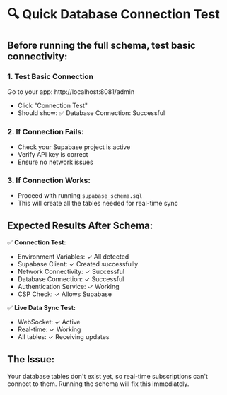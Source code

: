 # 🔍 Quick Database Connection Test

## **Before running the full schema, test basic connectivity:**

### 1. **Test Basic Connection**
Go to your app: http://localhost:8081/admin
- Click "Connection Test" 
- Should show: ✅ Database Connection: Successful

### 2. **If Connection Fails:**
- Check your Supabase project is active
- Verify API key is correct
- Ensure no network issues

### 3. **If Connection Works:**
- Proceed with running `supabase_schema.sql`
- This will create all the tables needed for real-time sync

## **Expected Results After Schema:**

✅ **Connection Test:**
- Environment Variables: ✓ All detected
- Supabase Client: ✓ Created successfully  
- Network Connectivity: ✓ Successful
- Database Connection: ✓ Successful
- Authentication Service: ✓ Working
- CSP Check: ✓ Allows Supabase

✅ **Live Data Sync Test:**
- WebSocket: ✓ Active
- Real-time: ✓ Working
- All tables: ✓ Receiving updates

## **The Issue:**
Your database tables don't exist yet, so real-time subscriptions can't connect to them. Running the schema will fix this immediately. 